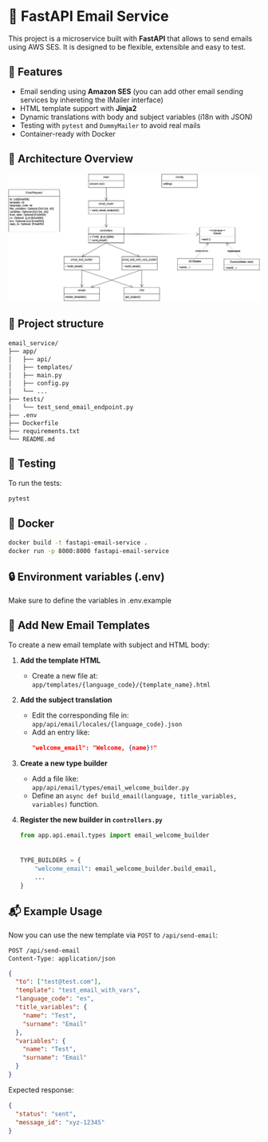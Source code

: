 # 📧 FastAPI Email Service

This project is a microservice built with **FastAPI** that allows to send emails using AWS SES. It is designed to be flexible, extensible and easy to test.

## 🚀 Features

- Email sending using **Amazon SES** (you can add other email sending services by inhereting the IMailer interface)
- HTML template support with **Jinja2**
- Dynamic translations with body and subject variables (i18n with JSON)
- Testing with `pytest` and `DummyMailer` to avoid real mails
- Container-ready with Docker

## 🧱 Architecture Overview

![Architecture Diagram](docs/architecture.png)

## 📂 Project structure

```
email_service/
├── app/
│   ├── api/
│   ├── templates/
│   ├── main.py
│   ├── config.py
│   └── ...
├── tests/
│   └── test_send_email_endpoint.py
├── .env
├── Dockerfile
├── requirements.txt
└── README.md
```

## 🧪 Testing

To run the tests:

```bash
pytest
```

## 🐳 Docker

```bash
docker build -t fastapi-email-service .
docker run -p 8000:8000 fastapi-email-service
```


## 🔒 Environment variables (.env)

Make sure to define the variables in .env.example

## 🧩 Add New Email Templates

To create a new email template with subject and HTML body:

1. **Add the template HTML**  
   - Create a new file at:  
     `app/templates/{language_code}/{template_name}.html`

2. **Add the subject translation**  
   - Edit the corresponding file in:  
     `app/api/email/locales/{language_code}.json`  
   - Add an entry like:  
     ```json
     "welcome_email": "Welcome, {name}!"
     ```

3. **Create a new type builder**  
   - Add a file like:  
     `app/api/email/types/email_welcome_builder.py`
   - Define an `async def build_email(language, title_variables, variables)` function.

4. **Register the new builder in `controllers.py`**  
   ```python
   from app.api.email.types import email_welcome_builder

   
   TYPE_BUILDERS = {
       "welcome_email": email_welcome_builder.build_email,
       ...
   }
   ```

## 📬 Example Usage

Now you can use the new template via `POST` to `/api/send-email`:

```http
POST /api/send-email
Content-Type: application/json
```

```json
{
  "to": ["test@test.com"],
  "template": "test_email_with_vars",
  "language_code": "es",
  "title_variables": {
    "name": "Test",
    "surname": "Email"
  },
  "variables": {
    "name": "Test",
    "surname": "Email"
  }
}
```

Expected response:

```json
{
  "status": "sent",
  "message_id": "xyz-12345"
}
```